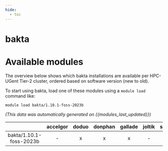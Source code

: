 ```yaml
---
hide:
  - toc
---
```


bakta
=====

# Available modules


The overview below shows which bakta installations are available per HPC-UGent Tier-2 cluster, ordered based on software version (new to old).

To start using bakta, load one of these modules using a `module load` command like:

```shell
module load bakta/1.10.1-foss-2023b
```

*(This data was automatically generated on {{modules_last_updated}})*  

| |accelgor|doduo|donphan|gallade|joltik|shinx|skitty|
| :---: | :---: | :---: | :---: | :---: | :---: | :---: | :---: |
|bakta/1.10.1-foss-2023b|-|x|x|x|-|x|x|
